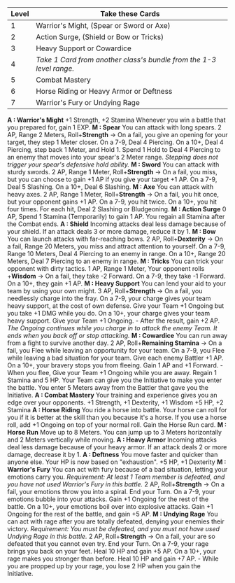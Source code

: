 
| Level | Take these Cards                                                    |
| ----- | ------------------------------------------------------------------- |
| 1     | Warrior's Might, (Spear or Sword or Axe)                            |
| 2     | Action Surge, (Shield or Bow or Tricks)                             |
| 3     | Heavy Support or Cowardice                                          |
| 4     | *Take 1 Card from another class's bundle from the 1-3 level range.* |
| 5     | Combat Mastery                                                      |
| 6     | Horse Riding or Heavy Armor or Deftness                             |
| 7     | Warrior's Fury or Undying Rage                                      |
**A : Warrior's Might**
	+1 Strength, +2 Stamina
	Whenever you win a battle that you prepared for, gain 1 EXP.
**M : Spear**
	You can attack with long spears.
	2 AP, Range 2 Meters, Roll+**Strength** ->
	On a fail, you give an opening for your target, they step 1 Meter closer.
	On a 7-9, Deal 4 Piercing.
	On a 10+, Deal 4 Piercing, step back 1 Meter, and Hold 1.
	Spend 1 Hold to Deal 4 Piercing to an enemy that moves into your spear's 2 Meter range.
	*Stepping does not trigger your spear's defensive hold ability.*
**M : Sword**
	You can attack with sturdy swords.
	2 AP, Range 1 Meter, Roll+**Strength** ->
	On a fail, you miss, but you can choose to gain +1 AP if you give your target +1 AP.
	On a 7-9, Deal 5 Slashing.
	On a 10+, Deal 6 Slashing.
**M : Axe**
	You can attack with heavy axes.
	2 AP, Range 1 Meter, Roll+**Strength** ->
	On a fail, you hit once, but your opponent gains +1 AP.
	On a 7-9, you hit twice.
	On a 10+, you hit four times.
	For each hit, Deal 2 Slashing or Bludgeoning.
**M : Action Surge**
	0 AP, Spend 1 Stamina (Temporarily) to gain 1 AP.
	You regain all Stamina after the Combat ends.
**A : Shield**
	Incoming attacks deal less damage because of your shield.
	If an attack deals 3 or more damage, reduce it by 1.
**M : Bow**
	You can launch attacks with far-reaching bows.
	2 AP, Roll+**Dexterity** ->
	On a fail, Range 20 Meters, you miss and attract attention to yourself.
	On a 7-9, Range 10 Meters, Deal 4 Piercing to an enemy in range.
	On a 10+, Range 20 Meters, Deal 7 Piercing to an enemy in range.
**M : Tricks**
	You can trick your opponent with dirty tactics.
	1 AP, Range 1 Meter, Your opponent rolls +**Wisdom** ->
	On a fail, they take -2 Forward.
	On a 7-9, they take -1 Forward.
	On a 10+, they gain +1 AP.
**M : Heavy Support**
	You can lend your aid to your team by using your own might.
	3 AP, Roll+**Strength** ->
	On a fail, you needlessly charge into the fray.
	On a 7-9, your charge gives your team heavy support, at the cost of own defense. Give your Team +1 Ongoing but you take +1 DMG while you do.
	On a 10+, your charge gives your team heavy support. Give your Team +1 Ongoing.
	- After the result, gain +2 AP.
	*The Ongoing continues while you charge in to attack the enemy Team. It ends when you back off or stop attacking.*
**M : Cowardice**
	You can run away from a fight to survive another day.
	2 AP, Roll+**Remaining Stamina** ->
	On a fail, you Flee while leaving an opportunity for your team.
	On a 7-9, you Flee while leaving a bad situation for your team. Give each enemy Battler +1 AP.
	On a 10+, your bravery stops you from fleeing. Gain 1 AP and +1 Forward.
	- When you flee, Give your Team +1 Ongoing while you are away. Regain 1 Stamina and 5 HP. Your Team can give you the Initiative to make you enter the battle. You enter 5 Meters away from the Battler that gave you the Initiative.
**A : Combat Mastery**
	Your training and experience gives you an edge over your opponents.
	+1 Strength, +1 Dexterity, +1 Wisdom
	+5 HP, +2 Stamina
**A : Horse Riding**
	You ride a horse into battle.
	Your horse can roll for you if it is better at the skill than you because it's a horse.
	If you use a horse roll, add +1 Ongoing on top of your normal roll.
	Gain the Horse Run card.
**M : Horse Run**
	Move up to 8 Meters.
	You can jump up to 3 Meters horizontally and 2 Meters vertically while moving.
**A : Heavy Armor**
	Incoming attacks deal less damage because of your heavy armor.
	If an attack deals 2 or more damage, decrease it by 1.
**A : Deftness**
	You move faster and quicker than anyone else.
	Your HP is now based on "exhaustion".
	+5 HP, +1 Dexterity
**M : Warrior's Fury**
	You can act with fury because of a bad situation, letting your emotions carry you.
	*Requirement: At least 1 Team member is defeated, and you have not used Warrior's Fury in this battle.*
	2 AP, Roll+**Strength** ->
	On a fail, your emotions throw you into a spiral. End your Turn.
	On a 7-9, your emotions bubble into your attacks. Gain +1 Ongoing for the rest of the battle.
	On a 10+, your emotions boil over into explosive attacks. Gain +1 Ongoing for the rest of the battle, and gain +5 AP.
**M : Undying Rage**
	You can act with rage after you are totally defeated, denying your enemies their victory.
	*Requirement: You must be defeated, and you must not have used Undying Rage in this battle.*
	2 AP, Roll+**Strength** ->
	On a fail, your are so defeated that you cannot even try. End your Turn.
	On a 7-9, your rage brings you back on your feet. Heal 10 HP and gain +5 AP.
	On a 10+, your rage makes you stronger than before. Heal 10 HP and gain +7 AP.
	- While you are propped up by your rage, you lose 2 HP when you gain the Initiative.